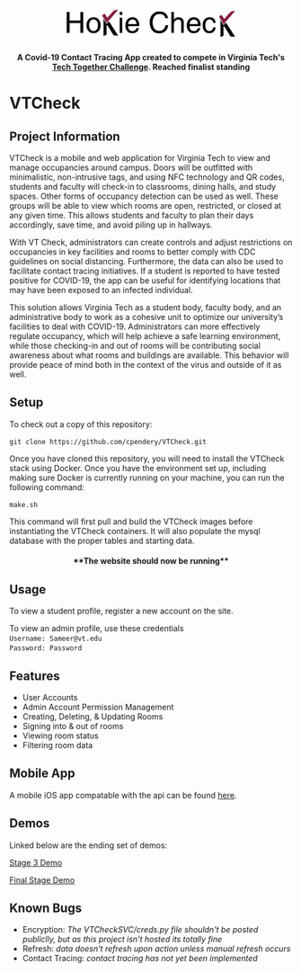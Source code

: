 <h1 align="center">
  <br>
  <img src="VTCheckWebsite/src/Images/hokiecheck_black_text.svg" width="300">
</h1>

<h4 align="center">A Covid-19 Contact Tracing App created to compete in Virginia Tech's  <a href="https://vtnews.vt.edu/articles/2020/08/fralinlifesci-tech-together-campaign-finalists.html" target="_blank">Tech Together Challenge</a>. Reached finalist standing</h4>

# VTCheck

## Project Information

VTCheck is a mobile and web application for Virginia Tech to view and manage occupancies around campus. Doors will be outfitted with minimalistic, non-intrusive tags, and using NFC technology and QR codes, students and faculty will check-in to classrooms, dining halls, and study spaces. Other forms of occupancy detection can be used as well. These groups will be able to view which rooms are open, restricted, or closed at any given time. This allows students and faculty to plan their days accordingly, save time, and avoid piling up in hallways.

With VT Check, administrators can create controls and adjust restrictions on occupancies in key facilities and rooms to better comply with CDC guidelines on social distancing. Furthermore, the data can also be used to facilitate contact tracing initiatives. If a student is reported to have tested positive for COVID-19, the app can be useful for identifying locations that may have been exposed to an infected individual.

This solution allows Virginia Tech as a student body, faculty body, and an administrative body to work as a cohesive unit to optimize our university’s facilities to deal with COVID-19. Administrators can more effectively regulate occupancy, which will help achieve a safe learning environment, while those checking-in and out of rooms will be contributing social awareness about what rooms and buildings are available. This behavior will provide peace of mind both in the context of the virus and outside of it as well.


## Setup

To check out a  copy of this repository:

    git clone https://github.com/cpendery/VTCheck.git

Once you have cloned this repository, you will need to install the VTCheck stack using Docker.
Once you have the environment set up, including making sure Docker is currently running on your machine, you can run the following command:

    make.sh

This command will first pull and build the VTCheck images before instantiating the VTCheck containers. It will also populate the mysql database with the proper tables and starting data.

<h4 align="center"> **The website should now be running** </h4>

## Usage

To view a student profile, register a new account on the site.

To view an admin profile, use these credentials <br> 
`Username: Sameer@vt.edu` <br>
`Password: Password`


## Features
 - User Accounts
 - Admin Account Permission Management
 - Creating, Deleting, & Updating Rooms
 - Signing into & out of rooms
 - Viewing room status
 - Filtering room data

## Mobile App

A mobile iOS app compatable with the api can be found <a href="https://github.com/cpendery/VTCheckNative" target="_blank">here</a>.

## Demos

Linked below are the ending set of demos:

<a href="https://m.youtube.com/watch?v=n5zi71NIN6c&feature=youtu.be" target="_blank">Stage 3 Demo</a>

<a href="https://m.youtube.com/watch?v=8vspsrrvM8M&feature=youtu.be" target="_blank">Final Stage Demo</a>

## Known Bugs
 - Encryption: *The VTCheckSVC/creds.py file shouldn't be posted publiclly, but as this project isn't hosted its totally fine*
 - Refresh: *data doesn't refresh upon action unless manual refresh occurs*
 - Contact Tracing: *contact tracing has not yet been implemented*
